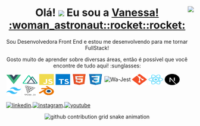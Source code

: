 <div>
  <h1 align="center">
    <img align="right" height="590em" src="https://raw.githubusercontent.com/gist/VanessaVPG/951ada7b44e35b7349e9cf211b9d2a3f/raw/76efe3acc354d0f9d51e283bcd5cdd88014b0dff/cardplanet.svg" />
    Olá! <img src="https://raw.githubusercontent.com/kaueMarques/kaueMarques/master/hi.gif" height="30px"> Eu sou a
    <a href="https://www.linkedin.com/in/VanessaVPG/">Vanessa! :woman_astronaut::rocket::rocket:</a>
  </h1>

  <p align="center">
    Sou Desenvolvedora Front End e estou me desenvolvendo para me tornar FullStack!
  </p>

  <p align="center">
    Gosto muito de aprender sobre diversas áreas, então é possível que você encontre de tudo aqui! :sunglasses:
  </p>

  <!-- Removi os dois sinais de cerquilha (##) que não são necessários em HTML -->
  <!-- Também removi o estilo inline "background:yellow" e "background:blue" para seguir as melhores práticas de estilo em CSS -->
  <!-- Usei uma div com classe "tech-stack" para agrupar as imagens -->
  <div class="tech-stack">
    <img align="center" alt="vuejs" height="30" width="40"
      src="https://raw.githubusercontent.com/devicons/devicon/master/icons/vuejs/vuejs-original.svg">
    <img align="center" alt="nuxtjs" height="30" width="40"
      src="https://raw.githubusercontent.com/devicons/devicon/master/icons/nuxtjs/nuxtjs-original.svg">
    <img align="center" alt="Js" height="30" width="40"
      src="https://raw.githubusercontent.com/devicons/devicon/master/icons/javascript/javascript-plain.svg">
    <img align="center" alt="Js" height="30" width="40"
      src="https://raw.githubusercontent.com/devicons/devicon/master/icons/typescript/typescript-plain.svg">
    <img align="center" alt="HTML" height="30" width="40"
      src="https://raw.githubusercontent.com/devicons/devicon/master/icons/html5/html5-original.svg">
    <img align="center" alt="CSS" height="30" width="40"
      src="https://raw.githubusercontent.com/devicons/devicon/master/icons/css3/css3-original.svg">
    <img align="center" alt="Wa-Jest" height="30" width="40"
      src="https://cdn.jsdelivr.net/gh/devicons/devicon/icons/nodejs/nodejs-original.svg">
    <img align="center" alt="git" height="30" width="40"
      src="https://raw.githubusercontent.com/devicons/devicon/master/icons/git/git-original.svg">
    <img align="center" alt="React" height="30" width="40"
      src="https://raw.githubusercontent.com/devicons/devicon/master/icons/react/react-original.svg">
    <img align="center" alt="React" height="30" width="40"
      src="https://raw.githubusercontent.com/devicons/devicon/master/icons/nextjs/nextjs-original.svg">
    <img align="center" alt="React" height="30" width="40"
      src="https://raw.githubusercontent.com/devicons/devicon/master/icons/tailwindcss/tailwindcss-plain.svg">
    <img align="center" alt="React" height="30" width="40"
      src="https://raw.githubusercontent.com/devicons/devicon/master/icons/threejs/threejs-original-wordmark.svg">
    <img align="center" alt="React" height="30" width="40"
      src="https://raw.githubusercontent.com/devicons/devicon/master/icons/blender/blender-original.svg">
  </div>
</div>

<!-- Adicionei uma seção de contato com estilo -->
<div class="contact">
  <p align="left">
    <a href="https://linkedin.com/in/vanessavpg" target="_blank">
      <img align="center" src="https://img.shields.io/badge/-VanessaVPG-05122A?style=flat&logo=linkedin"
        alt="linkedin" />
    </a>
    <a href="https://instagram.com/vanessa.vpg" target="_blank">
      <img align="center" src="https://img.shields.io/badge/-VanessaVPG-05122A?style=flat&logo=instagram"
        alt="instagram" />
    </a>
    <a href="https://youtube.com/channel/UCHX6PoEhm-kLL15k3tc9Wxw?sub_confirmation=1" target="_blank">
      <img align="center" src="https://img.shields.io/badge/-VanessaVPG-05122A?style=flat&logo=youtube" alt="youtube" />
    </a>
  </p>
</div>

<div align="center">
  <picture>
    <source media="(prefers-color-scheme: dark)"
      srcset="https://raw.githubusercontent.com/VanessaVPG/VanessaVPG/output/github-contribution-grid-snake-dark.svg">
    <source media="(prefers-color-scheme: light)"
      srcset="https://raw.githubusercontent.com/VanessaVPG/VanessaVPG/output/github-contribution-grid-snake.svg">
    <img alt="github contribution grid snake animation"
      src="https://raw.githubusercontent.com/VanessaVPG/VanessaVPG/output/github-contribution-grid-snake.svg">
  </picture>
</div>
